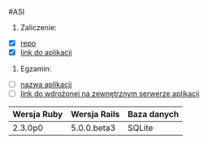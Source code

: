 #ASI

1. Zaliczenie:
 - [x] [repo](https://github.com/AChlebba/ASI)
 - [x] [link do aplikacji](https://acasi.herokuapp.com/)
1. Egzamin:
 - [ ] [nazwa aplikacji](egzamin)
 - [ ] [link do wdrożonej na zewnętrznym serwerze aplikacji](/)

|Wersja Ruby|Wersja Rails|Baza danych|
|---|---|---|
|2.3.0p0|5.0.0.beta3|SQLite|
